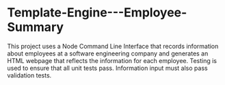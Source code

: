 # Template-Engine---Employee-Summary

This project uses a Node Command Line Interface that records information about employees at a software engineering company and generates an HTML webpage that reflects the information for each employee.  Testing is used to ensure that all unit tests pass.  Information input must also pass validation tests.
